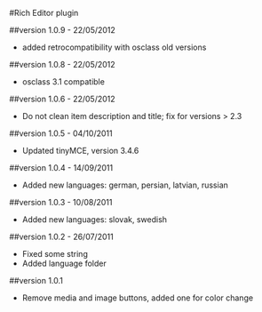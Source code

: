 #Rich Editor plugin

##version 1.0.9 - 22/05/2012

* added retrocompatibility with osclass old versions 

##version 1.0.8 - 22/05/2012

* osclass 3.1 compatible

##version 1.0.6 - 22/05/2012

* Do not clean item description and title; fix for versions > 2.3

##version 1.0.5 - 04/10/2011

* Updated tinyMCE, version 3.4.6

##version 1.0.4 - 14/09/2011

* Added new languages: german, persian, latvian, russian

##version 1.0.3 - 10/08/2011

* Added new languages: slovak, swedish

##version 1.0.2 - 26/07/2011

* Fixed some string
* Added language folder

##version 1.0.1

* Remove media and image buttons, added one for color change
